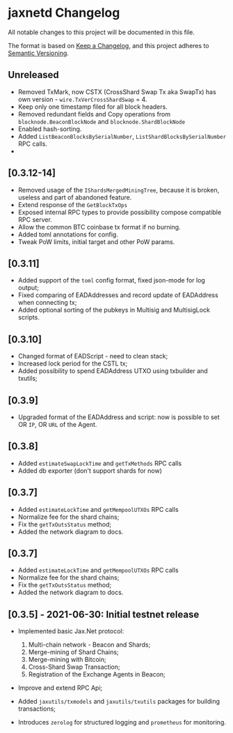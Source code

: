 # jaxnetd Changelog

All notable changes to this project will be documented in this file.

The format is based on [Keep a Changelog](https://keepachangelog.com/en/1.0.0/), and this project adheres
to [Semantic Versioning](https://semver.org/spec/v2.0.0.html).

## Unreleased

- Removed TxMark, now CSTX (CrossShard Swap Tx aka SwapTx) has own version - `wire.TxVerCrossShardSwap` = 4.
- Keep only one timestamp filed for all block headers.
- Removed redundant fields and Copy operations from `blocknode.BeaconBlockNode` and `blocknode.ShardBlockNode`
- Enabled hash-sorting.
- Added `ListBeaconBlocksBySerialNumber`, `ListShardBlocksBySerialNumber` RPC calls.
- 


## [0.3.12-14]

- Removed usage of the `IShardsMergedMiningTree`, because it is broken, useless and part of abandoned feature.
- Extend response of the `GetBlockTxOps`
- Exposed internal RPC types to provide possibility compose compatible RPC server.
- Allow the common BTC coinbase tx format if no burning.
- Added toml annotations for config.
- Tweak PoW limits, initial target and other PoW params.

## [0.3.11]

- Added support of the `toml` config format, fixed json-mode for log output;
- Fixed comparing of EADAddresses and record update of EADAddress when connecting tx;
- Added optional sorting of the pubkeys in Multisig and MultisigLock scripts. 

## [0.3.10]

- Changed format of EADScript - need to clean stack;
- Increased lock period for the CSTL tx;
- Added possibility to spend EADAddress UTXO using txbuilder and txutils;

## [0.3.9]

- Upgraded format of the EADAddress and script: now is possible to set OR `IP`, OR `URL` of the Agent.


## [0.3.8]

- Added `estimateSwapLockTime` and `getTxMethods` RPC calls
- Added db exporter (don't support shards for now)

## [0.3.7]

- Added `estimateLockTime` and `getMempoolUTXOs` RPC calls
- Normalize fee for the shard chains;
- Fix the `getTxOutsStatus` method;
- Added the network diagram to docs.

## [0.3.7]

- Added `estimateLockTime` and `getMempoolUTXOs` RPC calls
- Normalize fee for the shard chains;
- Fix the `getTxOutsStatus` method;
- Added the network diagram to docs.

## [0.3.5] - 2021-06-30: Initial testnet release

- Implemented basic Jax.Net protocol:
    1. Multi-chain network - Beacon and Shards;
    2. Merge-mining of Shard Chains;
    3. Merge-mining with Bitcoin;
    4. Cross-Shard Swap Transaction;
    5. Registration of the Exchange Agents in Beacon;

- Improve and extend RPC Api;
- Added `jaxutils/txmodels` and `jaxutils/txutils` packages for building transactions;
- Introduces `zerolog` for structured logging and `prometheus` for monitoring.

